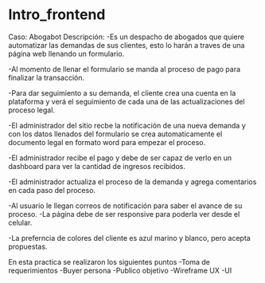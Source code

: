 # Intro_frontend
Caso: Abogabot 
Descripción:
-Es un despacho de abogados que quiere automatizar las demandas de sus clientes, esto lo harán a traves de una página web llenando un formulario.

-Al momento de llenar el formulario se manda al proceso de pago para finalizar la transacción.

-Para dar seguimiento a su demanda, el cliente crea una cuenta en la plataforma y verá el seguimiento de cada una de las actualizaciones del proceso legal.

-El administrador del sitio recbe la notificación de una nueva demanda y con los datos llenados del formulario se crea automaticamente el documento legal en formato word para empezar el proceso.

-El administrador recibe el pago y debe de ser capaz de verlo en un dashboard para ver la cantidad de ingresos recibidos.

-El administrador actualiza el proceso de la demanda y agrega comentarios en cada paso del proceso.

-Al usuario le llegan correos de notificación para saber el avance de su proceso.
-La página debe de ser responsive para poderla ver desde el celular.

-La preferncia de colores del cliente es azul marino y blanco, pero acepta propuestas.
    
En esta practica se realizaron los siguientes puntos 
-Toma de requerimientos
-Buyer persona
-Publico objetivo
-Wireframe UX
-UI

